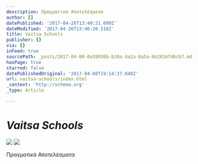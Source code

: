 ```yaml
---
description: Πραγματικά Αποτελέσματα
author: []
datePublished: '2017-04-26T13:40:21.099Z'
dateModified: '2017-04-26T13:40:20.516Z'
title: Vaitsa Schools
publisher: {}
via: {}
inFeed: true
sourcePath: _posts/2017-04-08-0a39936b-b20a-4a2a-8a5a-6b2816f4bcb7.md
hasPage: true
starred: false
datePublishedOriginal: '2017-04-08T19:14:37.040Z'
url: vaitsa-schools/index.html
_context: 'http://schema.org'
_type: Article

---
```

# _**Vaitsa Schools**_
![](https://the-grid-user-content.s3-us-west-2.amazonaws.com/dbaf51c0-5494-49c6-9537-60e145f945e7.jpg)
![](https://the-grid-user-content.s3-us-west-2.amazonaws.com/ac8d4a48-1b5d-439e-84c3-9d6b0980fcaf.jpg)

Πραγματικά Αποτελέσματα